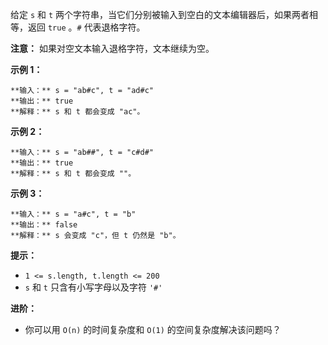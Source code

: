 给定 `s` 和 `t` 两个字符串，当它们分别被输入到空白的文本编辑器后，如果两者相等，返回 `true` 。`#` 代表退格字符。

**注意：** 如果对空文本输入退格字符，文本继续为空。



**示例 1：**

    
    
    **输入：** s = "ab#c", t = "ad#c"
    **输出：** true
    **解释：** s 和 t 都会变成 "ac"。
    

**示例 2：**

    
    
    **输入：** s = "ab##", t = "c#d#"
    **输出：** true
    **解释：** s 和 t 都会变成 ""。
    

**示例 3：**

    
    
    **输入：** s = "a#c", t = "b"
    **输出：** false
    **解释：** s 会变成 "c"，但 t 仍然是 "b"。



**提示：**

  * `1 <= s.length, t.length <= 200`
  * `s` 和 `t` 只含有小写字母以及字符 `'#'`



**进阶：**

  * 你可以用 `O(n)` 的时间复杂度和 `O(1)` 的空间复杂度解决该问题吗？

